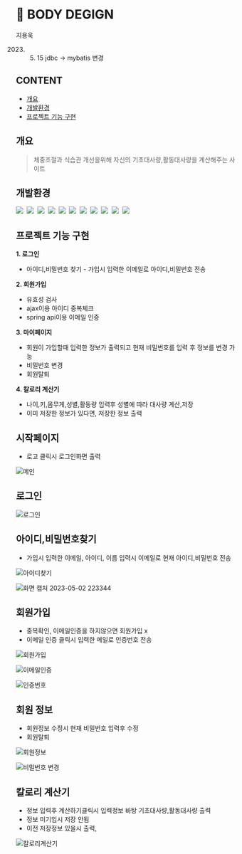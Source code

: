 # :muscle: BODY DEGIGN
지용욱

2023. 05. 15
jdbc -> mybatis 변경

## CONTENT
  - [개요](#개요)
  - [개발환경](#개발환경)
  - [프로젝트 기능 구현](#프로젝트-기능-구현)

## 개요
> 체중조절과 식습관 개선을위해 자신의 기초대사량,활동대사량을 계산해주는 사이트

## 개발환경

<span><img src="https://img.shields.io/badge/IntelliJ-blueviolet?style=flat-square&logo=IntelliJ IDEA&logoColor=white"/></span>&nbsp;
<span><img src="https://img.shields.io/badge/Apache Tomcat-red?style=flat-square&logo=Apache Tomcat&logoColor=white"/></span>&nbsp;
<span><img src="https://img.shields.io/badge/Java-blue?style=flat-square&logo=Java&logoColor=white"/></span>&nbsp;
<span><img src="https://img.shields.io/badge/SpringBoot-6DB33F?style=flat-square&logo=Spring&logoColor=white"/></span>&nbsp;
<span><img src="https://camo.githubusercontent.com/dc10e8952d262c5d003581757099dfe2b8c28b365167816c0ec6c2bb6f3e9f03/68747470733a2f2f696d672e736869656c64732e696f2f62616467652f4d7942617469732d626c61636b3f7374796c653d666c61742d737175617265266c6f676f3d266c6f676f436f6c6f723d7768697465"/></span>&nbsp;
<span><img src="https://img.shields.io/badge/Html-red?style=flat-square&logo=HTML5&logoColor=white"/></span>&nbsp;
<span><img src="https://img.shields.io/badge/CSS-blue?style=flat-square&logo=CSS3&logoColor=white"/></span>&nbsp;
<span><img src="https://img.shields.io/badge/JavaScript-brightgreen?style=flat-square&logo=JavaScript&logoColor=white"/></span>&nbsp;
<span><img src="https://img.shields.io/badge/jQuery-lightgray?style=flat-square&logo=jQuery&logoColor=white"/></span>&nbsp;
<span><img src="https://img.shields.io/badge/Bootstrap-blueviolet?style=flat-square&logo=Bootstrap&logoColor=white"/></span>&nbsp;
<span><img src="https://img.shields.io/badge/Github-black?style=flat-square&logo=GitHub&logoColor=white"/></span>&nbsp;





## 프로젝트 기능 구현

__1. 로그인__
  - 아이디,비밀번호 찾기 - 가입시 입력한 이메일로 아이디,비밀번호 전송
   
__2. 회원가입__
  - 유효성 검사
  - ajax이용 아이디 중복체크
  - spring api이용 이메일 인증
   
__3. 마이페이지__
  - 회원이 가입할때 입력한 정보가 출력되고 현재 비밀번호를 입력 후 정보를 변경 가능
  - 비밀번호 변경
  - 회원탈퇴
   
__4. 칼로리 계산기__
  - 나이,키,몸무게,성별,활동량 입력후 성별에 따라 대사량 계산,저장
  - 이미 저장한 정보가 있다면, 저장한 정보 출력
   
## 시작페이지


- 로고 클릭시 로그인화면 출력


![메인](https://user-images.githubusercontent.com/114124771/235683184-2d1a6b29-9b02-4450-b1a9-e8a5d925c568.png)


## 로그인


![로그인](https://user-images.githubusercontent.com/114124771/235683209-4720c8c8-5cb7-4028-9fae-700fb1d4edf4.png)


## 아이디,비밀번호찾기


- 가입시 입력한 이메일, 아이디, 이름 입력시 이메일로 현재 아이디,비밀번호 전송


![아이디찾기](https://user-images.githubusercontent.com/114124771/235683259-daadfcdc-961a-48c8-b0b8-5b42efa2a6be.png)


![화면 캡처 2023-05-02 223344](https://user-images.githubusercontent.com/114124771/235683386-66baf8f9-882d-4fb1-9405-3f70a64bd704.png)


## 회원가입


- 중복확인, 이메일인증을 하지않으면 회원가입 x
- 이메일 인증 클릭시 입력한 메일로 인증번호 전송


![회원가입](https://user-images.githubusercontent.com/114124771/235683435-1de3822b-5e80-4962-af0e-9bbdeb4ee01a.png)


![이메일인증](https://user-images.githubusercontent.com/114124771/235683519-a91bc0ec-f940-41f2-b146-bcc21b7a294a.png)


![인증번호](https://user-images.githubusercontent.com/114124771/235683590-5ab18ba0-ea17-43f0-b8d1-b206309565ed.png)


## 회원 정보


- 회원정보 수정시 현재 비밀번호 입력후 수정
- 회원탈퇴


![회원정보](https://user-images.githubusercontent.com/114124771/235683703-589d06d7-8be5-45b1-a450-ae20c4cfe9fd.png)


![비밀번호 변경](https://user-images.githubusercontent.com/114124771/235683721-918aa826-c57e-401f-86e5-424df9bd0299.png)


## 칼로리 계산기


- 정보 입력후 계산하기클릭시 입력정보 바탕 기초대사량,활동대사량 출력
- 정보 미기입시 저장 안됨
- 이전 저장정보 있을시 출력,


![칼로리계산기](https://user-images.githubusercontent.com/114124771/235683763-b8f6de37-7be3-42c3-aaab-f50a8a43c754.png)


